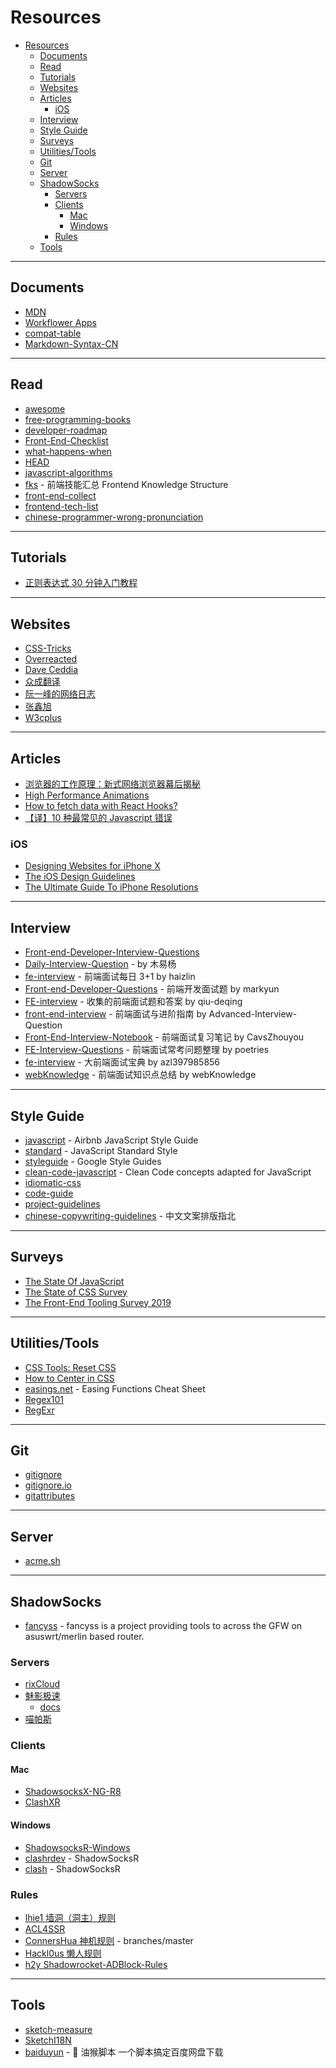 # Resources

- [Resources](#resources)
  - [Documents](#documents)
  - [Read](#read)
  - [Tutorials](#tutorials)
  - [Websites](#websites)
  - [Articles](#articles)
    - [iOS](#ios)
  - [Interview](#interview)
  - [Style Guide](#style-guide)
  - [Surveys](#surveys)
  - [Utilities/Tools](#utilitiestools)
  - [Git](#git)
  - [Server](#server)
  - [ShadowSocks](#shadowsocks)
    - [Servers](#servers)
    - [Clients](#clients)
      - [Mac](#mac)
      - [Windows](#windows)
    - [Rules](#rules)
  - [Tools](#tools)

---

## Documents

- [MDN](https://developer.mozilla.org/zh-CN/)
- [Workflower Apps](http://apps.workflower.fi/)
- [compat-table](https://github.com/kangax/compat-table)
- [Markdown-Syntax-CN](https://github.com/riku/Markdown-Syntax-CN)

---

## Read

- [awesome](https://github.com/sindresorhus/awesome)
- [free-programming-books](https://github.com/EbookFoundation/free-programming-books)
- [developer-roadmap](https://github.com/kamranahmedse/developer-roadmap)
- [Front-End-Checklist](https://github.com/thedaviddias/Front-End-Checklist)
- [what-happens-when](https://github.com/alex/what-happens-when)
- [HEAD](https://github.com/joshbuchea/HEAD)
- [javascript-algorithms](https://github.com/trekhleb/javascript-algorithms)
- [fks](https://github.com/JacksonTian/fks) - 前端技能汇总 Frontend Knowledge Structure
- [front-end-collect](https://github.com/foru17/front-end-collect)
- [frontend-tech-list](https://github.com/alienzhou/frontend-tech-list)
- [chinese-programmer-wrong-pronunciation](https://github.com/shimohq/chinese-programmer-wrong-pronunciation)

---

## Tutorials

- [正则表达式 30 分钟入门教程](https://deerchao.cn/tutorials/regex/regex.htm)

---

## Websites

- [CSS-Tricks](https://css-tricks.com/)
- [Overreacted](https://overreacted.io/)
- [Dave Ceddia](https://daveceddia.com/)
- [众成翻译](https://www.zcfy.cc/)
- [阮一峰的网络日志](http://www.ruanyifeng.com/blog/)
- [张鑫旭](https://www.zhangxinxu.com/)
- [W3cplus](https://www.w3cplus.com/)

---

## Articles

- [浏览器的工作原理：新式网络浏览器幕后揭秘](https://www.html5rocks.com/zh/tutorials/internals/howbrowserswork/)
- [High Performance Animations](https://www.html5rocks.com/zh/tutorials/speed/high-performance-animations/)
- [How to fetch data with React Hooks?](https://www.robinwieruch.de/react-hooks-fetch-data)
- [【译】10 种最常见的 Javascript 错误](http://elevenbeans.github.io/2018/02/05/top-10-javascript-errors/)

### iOS

- [Designing Websites for iPhone X](https://webkit.org/blog/7929/designing-websites-for-iphone-x/)
- [The iOS Design Guidelines](https://ivomynttinen.com/blog/ios-design-guidelines)
- [The Ultimate Guide To iPhone Resolutions](https://www.paintcodeapp.com/news/ultimate-guide-to-iphone-resolutions)

---

## Interview

- [Front-end-Developer-Interview-Questions](https://github.com/h5bp/Front-end-Developer-Interview-Questions)
- [Daily-Interview-Question](https://github.com/Advanced-Frontend/Daily-Interview-Question) - by 木易杨
- [fe-interview](https://github.com/haizlin/fe-interview) - 前端面试每日 3+1 by haizlin
- [Front-end-Developer-Questions](https://github.com/markyun/My-blog/tree/master/Front-end-Developer-Questions) - 前端开发面试题 by markyun
- [FE-interview](https://github.com/qiu-deqing/FE-interview) - 收集的前端面试题和答案 by qiu-deqing
- [front-end-interview](https://github.com/Advanced-Interview-Question/front-end-interview) - 前端面试与进阶指南 by Advanced-Interview-Question
- [Front-End-Interview-Notebook](https://github.com/CavsZhouyou/Front-End-Interview-Notebook) - 前端面试复习笔记 by CavsZhouyou
- [FE-Interview-Questions](https://github.com/poetries/FE-Interview-Questions) - 前端面试常考问题整理 by poetries
- [fe-interview](https://github.com/azl397985856/fe-interview) - 大前端面试宝典 by azl397985856
- [webKnowledge](https://github.com/huyaocode/webKnowledge) - 前端面试知识点总结 by webKnowledge

---

## Style Guide

- [javascript](https://github.com/airbnb/javascript) - Airbnb JavaScript Style Guide
- [standard](https://github.com/standard/standard) - JavaScript Standard Style
- [styleguide](https://github.com/google/styleguide) - Google Style Guides
- [clean-code-javascript](https://github.com/ryanmcdermott/clean-code-javascript) - Clean Code concepts adapted for JavaScript
- [idiomatic-css](https://github.com/necolas/idiomatic-css)
- [code-guide](https://github.com/mdo/code-guide)
- [project-guidelines](https://github.com/elsewhencode/project-guidelines)
- [chinese-copywriting-guidelines](https://github.com/sparanoid/chinese-copywriting-guidelines) - 中文文案排版指北

---

## Surveys

- [The State Of JavaScript](https://stateofjs.com/)
- [The State of CSS Survey](https://stateofcss.com/)
- [The Front-End Tooling Survey 2019](https://ashleynolan.co.uk/blog/frontend-tooling-survey-2019-results)

---

## Utilities/Tools

- [CSS Tools: Reset CSS](https://meyerweb.com/eric/tools/css/reset/)
- [How to Center in CSS](http://howtocenterincss.com/)
- [easings.net](https://github.com/ai/easings.net) - Easing Functions Cheat Sheet
- [Regex101](https://regex101.com/)
- [RegExr](https://regexr.com/)

---

## Git

- [gitignore](https://github.com/github/gitignore)
- [gitignore.io](https://github.com/joeblau/gitignore.io)
- [gitattributes](https://github.com/alexkaratarakis/gitattributes)

---

## Server

- [acme.sh](https://github.com/Neilpang/acme.sh)

---

## ShadowSocks

- [fancyss](https://github.com/hq450/fancyss) - fancyss is a project providing tools to across the GFW on asuswrt/merlin based router.

### Servers

- [rixCloud](https://rixcloud.com/)
- [魅影极速](https://maying.co/)
  - [docs](https://docs.maying.co/)
- [喵帕斯](https://www.xn--i2ru8q2qg.com/)

### Clients

#### Mac

- [ShadowsocksX-NG-R8](https://github.com/leadscloud/ShadowsocksX-NG-R)
- [ClashXR](https://github.com/WhoJave/clashX)

#### Windows

- [ShadowsocksR-Windows](https://github.com/HMBSbige/ShadowsocksR-Windows)
- [clashrdev](https://github.com/frainzy1477/clashrdev) - ShadowSocksR
- [clash](https://github.com/WhoJave/clash) - ShadowSocksR

### Rules

- [lhie1 墙洞（洞主）规则](https://github.com/lhie1/Rules)
- [ACL4SSR](https://github.com/ACL4SSR/ACL4SSR)
- [ConnersHua 神机规则](https://github.com/ConnersHua/Profiles/tree/master) - branches/master
- [Hackl0us 懒人规则](https://github.com/Hackl0us/SS-Rule-Snippet)
- [h2y Shadowrocket-ADBlock-Rules](https://github.com/h2y/Shadowrocket-ADBlock-Rules)

---

## Tools

- [sketch-measure](https://github.com/utom/sketch-measure)
- [SketchI18N](https://github.com/cute/SketchI18N)
- [baiduyun](https://github.com/syhyz1990/baiduyun) - 🖖 油猴脚本 一个脚本搞定百度网盘下载
